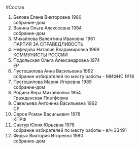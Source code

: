 #Состав
1. Белова Елена Викторовна 1980   
    собрание-дом
2. Ванина Ольга Алексеевна 1984   
    собрание-дом
3. Михайлова Валентина Ивановна 1961   
    ПАРТИЯ ЗА СПРАВЕДЛИВОСТЬ
4. Нефедова Наталия Владимировна 1969   
    КОММУНИСТЫ РОССИИ
5. Подольская Ольга Александровна 1974   
    ЕР
6. Пустошилова Анна Васильевна 1962   
    собрание избирателей по месту работы - МИФНС №18
7. Пустошилова Мария Игоревна 1989   
    собрание-дом
8. Родина Вера Михайловна 1954   
    Гражданская Платформа
9. Савельева Антонина Васильевна 1962   
    СР
10. Серов Роман Васильевич 1978   
    КПРФ
11. Снегур Юлия Юрьевна 1978   
    собрание избирателей по месту работы - в/ч 33491
12. Фидык Виктория Игоревна 1980   
    собрание-дом
